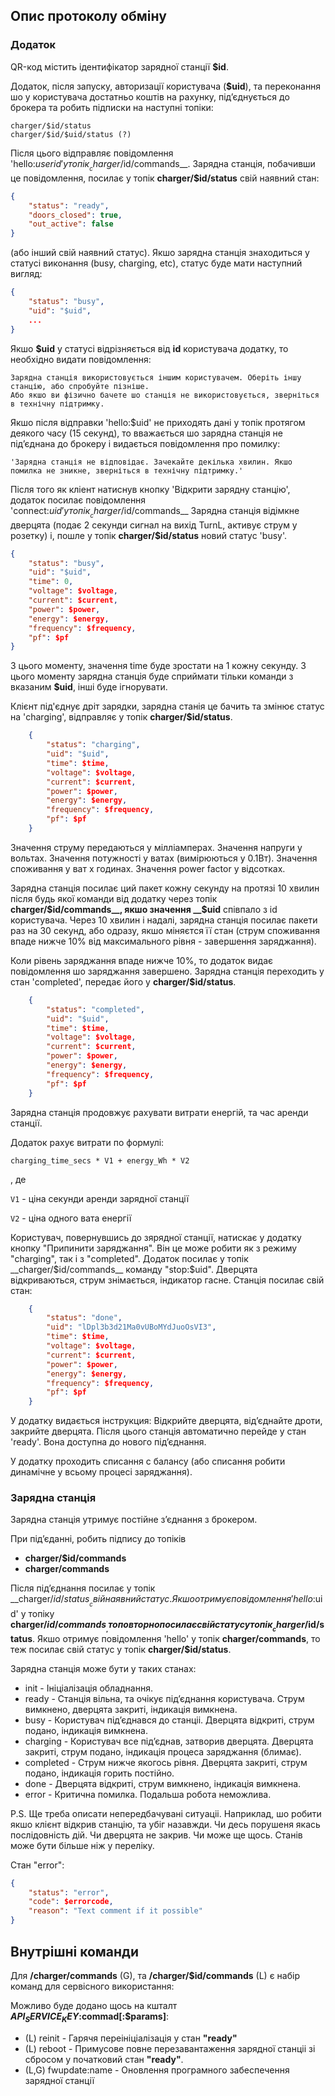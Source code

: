 ## Опис протоколу обміну

### Додаток

QR-код містить ідентифікатор зарядної станції __$id__. 

Додаток, після запуску, авторизації користувача (__$uid__), та переконання шо у користувача достатньо коштів на рахунку,
підʼєднується до брокера та робить підписки на наступні топіки:

```
charger/$id/status
charger/$id/$uid/status (?)
```

Після цього відправляє повідомлення 'hello:$userid' у топік __charger/$id/commands__.
Зарядна станція, побачивши це повідомлення, посилає у топік __charger/$id/status__ свій наявний стан:

```json
{
    "status": "ready",
    "doors_closed": true,
    "out_active": false
}
```

(або інший свій наявний статус).
Якшо зарядна станція знаходиться у статусі виконання (busy, charging, etc), статус буде мати
наступний вигляд:

```json
{
    "status": "busy",
    "uid": "$uid",
    ...
}
```

Якшо __$uid__ у статусі відрізняється від __id__ користувача додатку, то необхідно видати
повідомлення:

```
Зарядна станція використовується іншим користувачем. Оберіть іншу станцію, або спробуйте пізніше.
Або якшо ви фізично бачете шо станція не використовується, зверніться в технічну підтримку.
```

Якшо після відправки 'hello:$uid' не приходять дані у топік протягом деякого часу (15 секунд),
то вважається шо зарядна станція не підʼєднана до брокеру і видається повідомлення
про помилку:

```
'Зарядна станція не відповідає. Зачекайте декілька хвилин. Якшо помилка не зникне, зверніться в технічну підтримку.'
```

Після того як кліент натиснув кнопку 'Відкрити зарядну станцію', додаток посилає повідомлення
'connect:$uid' у топік __charger/$id/commands__
Зарядна станція відімкне дверцята (подає 2 секунди сигнал на вихід TurnL, активує струм у розетку) і,
пошле у топік __charger/$id/status__ новий статус 'busy'.

```json
{
    "status": "busy",
    "uid": "$uid",
    "time": 0,
    "voltage": $voltage,
    "current": $current,
    "power": $power,
    "energy": $energy,
    "frequency": $frequency,
    "pf": $pf
}
```

З цього моменту, значення time буде зростати на 1 кожну секунду.
З цього моменту зарядна станція буде сприймати тільки команди з вказаним __$uid__, інші буде ігнорувати.

Клієнт під'єднує дріт зарядки, зарядна станія це бачить та змінює статус на 'charging', відправляє у топік
__charger/$id/status__.

```json
    {
        "status": "charging",
        "uid": "$uid",
        "time": $time,
        "voltage": $voltage,
        "current": $current,
        "power": $power,
        "energy": $energy,
        "frequency": $frequency,
        "pf": $pf
    }
```

Значення струму передаються у мілліамперах.
Значення напруги у вольтах.
Значення потужності у ватах (вимірюються у 0.1Вт).
Значення споживання у ват х годинах.
Значення power factor у відсотках.

Зарядна станція посилає ций пакет кожну секунду на протязі 10 хвилин після будь якої команди від додатку
через топік __charger/$id/commands__, якшо значення __$uid__ співпало з id користувача.
Через 10 хвилин і надалі, зарядна станція посилає пакети раз на 30 секунд, або одразу, якшо міняєтся її стан (струм споживання
впаде нижче 10% від максимального рівня - завершення заряджання).

Коли рівень заряджання впаде нижче 10%, то додаток видає повідомлення шо заряджання завершено.
Зарядна станція переходить у стан 'completed', передає його у __charger/$id/status__.

```json
    {
        "status": "completed",
        "uid": "$uid",
        "time": $time,
        "voltage": $voltage,
        "current": $current,
        "power": $power,
        "energy": $energy,
        "frequency": $frequency,
        "pf": $pf
    }
```

Зарядна станція продовжує рахувати витрати енергій, та час аренди станції.

Додаток рахує витрати по формулі:

```
charging_time_secs * V1 + energy_Wh * V2
```
, де

`V1` - ціна секунди аренди зарядної станції

`V2` - ціна одного вата енергії

Користувач, повернувшись до зярядної станції, натискає у додатку кнопку "Припинити заряджання".
Він це може робити як з режиму "charging", так і з "completed".
Додаток посилає у топік __charger/$id/commands__ команду "stop:$uid".
Дверцята відкриваються, струм знімається, індикатор гасне.
Станція посилає свій стан:

```json
    {
        "status": "done",
        "uid": "lDpl3b3d21Ma0vUBoMYdJuoOsVI3",
        "time": $time,
        "voltage": $voltage,
        "current": $current,
        "power": $power,
        "energy": $energy,
        "frequency": $frequency,
        "pf": $pf
    }
```

У додатку видається інструкция: Відкрийте дверцята, відʼєднайте дроти, закрийте дверцята.
Після цього станція автоматично перейде у стан 'ready'. Вона доступна до нового підʼєднання.

У додатку проходить списання с балансу (або списання робити динамічне у всьому процесі заряджання).


### Зарядна станція

Зарядна станція утримує постійне зʼєднання з брокером.

При підʼєданні, робить підпису до топіків
* __charger/$id/commands__
* __charger/commands__


Після підʼєднання посилає у топік __charger/$id/status__ свій наявний статус.
Якшо отримує повідомлення 'hello:$uid' у топіку __charger/$id/commands__, то повторно
посилає свій статус у топік __charger/$id/status__.
Якшо отримує повідомлення 'hello' у топік __charger/commands__, то теж посилає свій статус у топік __charger/$id/status__.

Зарядна станція може бути у таких станах:

- init - Ініціалізація обладнання.
- ready - Станція вільна, та очікує підʼєднання користувача. Струм вимкнено, дверцята закриті, індикація вимкнена.
- busy - Користувач підʼєднався до станціі. Дверцята відкриті, струм подано, індикація вимкнена.
- charging - Користувач все підʼєднав, затворив дверцята. Дверцята закриті, струм подано, індикація процеса заряджання (блимає).
- completed - Струм нижче якогось рівня. Дверцята закриті, струм подано, індикація горить постійно.
- done - Дверцята відкриті, струм вимкнено, індикація вимкнена.
- error - Критична помилка. Подальша робота неможлива.

P.S.
Ще треба описати непередбачувані ситуаціі. Наприклад, шо робити якшо клієнт відкрив станцію, та убіг назавжди. Чи десь порушеня якась послідовність дій. Чи дверцята не закрив. Чи може ще щось. Станів може бути більше ніж у переліку.

Стан "error":
```json
{
    "status": "error",
    "code": $errorcode,
    "reason": "Text comment if it possible"
}
```

## Внутрішні команди

Для __/charger/commands__ (G), та __/charger/$id/commands__ (L) є набір команд для сервісного використання:

Можливо буде додано щось на кшталт __$API_SERVICE_KEY:$commad[:$params]__:

* (L) reinit - Гарячя переініціалізація у стан __"ready"__
* (L) reboot - Примусове повне перезавантаження зарядної станціі зі сбросом у початковий стан __"ready"__.
* (L,G) fwupdate:name - Оновлення програмного забеспечення зарядної станції